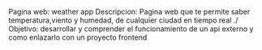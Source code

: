 Pagina web: weather app
Descripcion: Pagina web que te permite saber temperatura,viento y humedad, de cualquier ciudad en tiempo real ./
Objetivo: desarrollar y comprender el funcionamiento de un api externo y como enlazarlo con un proyecto frontend 
